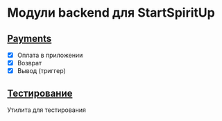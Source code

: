# Модули backend для StartSpiritUp

## [Payments](./functions/src/features/payments/README.md)

- [x] Оплата в приложении
- [x] Возврат
- [x] Вывод (триггер)

## [Тестирование](./testing_utils/README.md)

Утилита для тестирования
